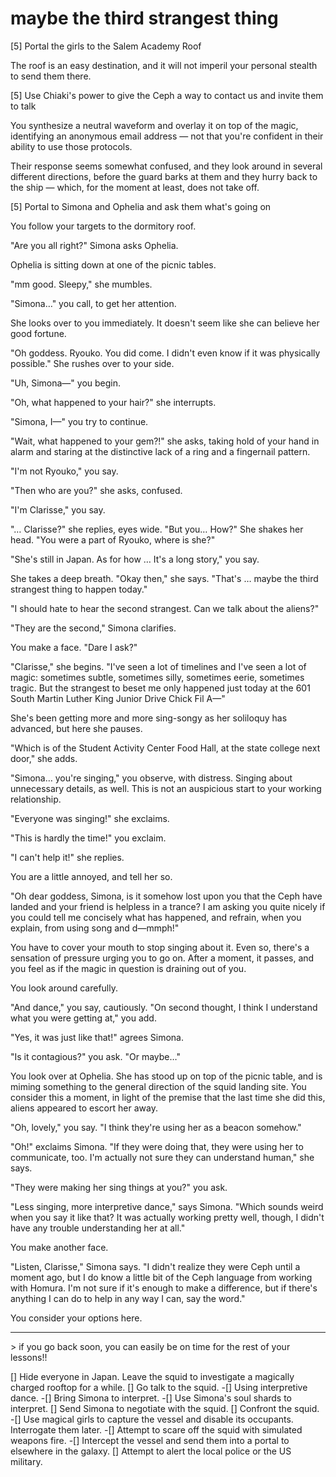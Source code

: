 # maybe the third strangest thing

\[5] Portal the girls to the Salem Academy Roof

The roof is an easy destination, and it will not imperil your personal stealth to send them there.

\[5] Use Chiaki's power to give the Ceph a way to contact us and invite them to talk

You synthesize a neutral waveform and overlay it on top of the magic, identifying an anonymous email address — not that you're confident in their ability to use those protocols.

Their response seems somewhat confused, and they look around in several different directions, before the guard barks at them and they hurry back to the ship — which, for the moment at least, does not take off.

\[5] Portal to Simona and Ophelia and ask them what's going on

You follow your targets to the dormitory roof.

"Are you all right?" Simona asks Ophelia.

Ophelia is sitting down at one of the picnic tables.

"mm good. Sleepy," she mumbles.

"Simona…" you call, to get her attention.

She looks over to you immediately. It doesn't seem like she can believe her good fortune.

"Oh goddess. Ryouko. You did come. I didn't even know if it was physically possible." She rushes over to your side.

"Uh, Simona—" you begin.

"Oh, what happened to your hair?" she interrupts.

"Simona, I—" you try to continue.

"Wait, what happened to your gem?!" she asks, taking hold of your hand in alarm and staring at the distinctive lack of a ring and a fingernail pattern.

"I'm not Ryouko," you say.

"Then who are you?" she asks, confused.

"I'm Clarisse," you say.

"… Clarisse?" she replies, eyes wide. "But you… How?" She shakes her head. "You were a part of Ryouko, where is she?"

"She's still in Japan. As for how … It's a long story," you say.

She takes a deep breath. "Okay then," she says. "That's … maybe the third strangest thing to happen today."

"I should hate to hear the second strangest. Can we talk about the aliens?"

"They are the second," Simona clarifies.

You make a face. "Dare I ask?"

"Clarisse," she begins. "I've seen a lot of timelines and I've seen a lot of magic: sometimes subtle, sometimes silly, sometimes eerie, sometimes tragic. But the strangest to beset me only happened just today at the 601 South Martin Luther King Junior Drive Chick Fil A—"

She's been getting more and more sing-songy as her soliloquy has advanced, but here she pauses.

"Which is of the Student Activity Center Food Hall, at the state college next door," she adds.

"Simona… you're singing," you observe, with distress. Singing about unnecessary details, as well. This is not an auspicious start to your working relationship.

"Everyone was singing!" she exclaims.

"This is hardly the time!" you exclaim.

"I can't help it!" she replies.

You are a little annoyed, and tell her so.

"Oh dear goddess, Simona, is it somehow lost upon you that the Ceph have landed and your friend is helpless in a trance? I am asking you quite nicely if you could tell me concisely what has happened, and refrain, when you explain, from using song and d—mmph!"

You have to cover your mouth to stop singing about it. Even so, there's a sensation of pressure urging you to go on. After a moment, it passes, and you feel as if the magic in question is draining out of you.

You look around carefully.

"And dance," you say, cautiously. "On second thought, I think I understand what you were getting at," you add.

"Yes, it was just like that!" agrees Simona.

"Is it contagious?" you ask. "Or maybe…"

You look over at Ophelia. She has stood up on top of the picnic table, and is miming something to the general direction of the squid landing site. You consider this a moment, in light of the premise that the last time she did this, aliens appeared to escort her away.

"Oh, lovely," you say. "I think they're using her as a beacon somehow."

"Oh!" exclaims Simona. "If they were doing that, they were using her to communicate, too. I'm actually not sure they can understand human," she says.

"They were making her sing things at you?" you ask.

"Less singing, more interpretive dance," says Simona. "Which sounds weird when you say it like that? It was actually working pretty well, though, I didn't have any trouble understanding her at all."

You make another face.

"Listen, Clarisse," Simona says. "I didn't realize they were Ceph until a moment ago, but I do know a little bit of the Ceph language from working with Homura. I'm not sure if it's enough to make a difference, but if there's anything I can do to help in any way I can, say the word."

You consider your options here.

***

\> if you go back soon, you can easily be on time for the rest of your lessons!!

\[] Hide everyone in Japan. Leave the squid to investigate a magically charged rooftop for a while.
\[] Go talk to the squid.
-\[] Using interpretive dance.
-\[] Bring Simona to interpret.
-\[] Use Simona's soul shards to interpret.
\[] Send Simona to negotiate with the squid.
\[] Confront the squid.
-\[] Use magical girls to capture the vessel and disable its occupants. Interrogate them later.
-\[] Attempt to scare off the squid with simulated weapons fire.
-\[] Intercept the vessel and send them into a portal to elsewhere in the galaxy.
\[] Attempt to alert the local police or the US military.
